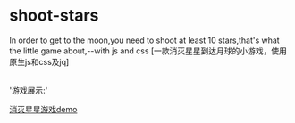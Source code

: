 # shoot-stars
In order to get to the moon,you need to shoot at least 10 stars,that's what the little game about,--with js and css [一款消灭星星到达月球的小游戏，使用原生js和css及jq]

<br>
'游戏展示:'

 [消灭星星游戏demo](https://cyanar.github.io/shoot-stars/消灭星星.html)